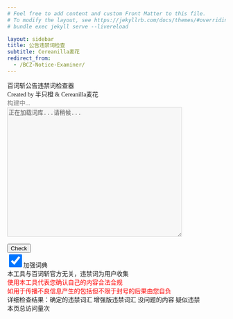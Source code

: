```yaml
---
# Feel free to add content and custom Front Matter to this file.
# To modify the layout, see https://jekyllrb.com/docs/themes/#overriding-theme-defaults
# bundle exec jekyll serve --livereload

layout: sidebar
title: 公告违禁词检查
subtitle: Cereanilla麦花
redirect_from:
  - /BCZ-Notice-Examiner/
---
```

<meta charset="UTF-8">
<style>
body {
  font-family: 'Apple Color Emoji', 'Segoe UI Emoji', 'Noto Color Emoji';
}
</style>
<body>
百词斩公告违禁词检查器<br>
Created by 半只橙 & Cereanilla麦花<br>
<div id="date" style="color:gray">构建中...</div>

<textarea id="notice-input" placeholder="Paste your BCZ notice here..." style="width: 80%; height: 300px;" disabled>正在加载词库...请稍候...</textarea><br>
<br>
<button id="search-btn" class="btn" onclick="check_notice()">Check</button>
<br>
<input checked type="checkbox" style="width: 30px; height: 30px;" id="enhanced-check">加强词典
<div id="matches"></div>
<div id="warn">本工具与百词斩官方无关，违禁词为用户收集<br><span style="color:red;" id="warn">使用本工具代表您确认自己的内容合法合规<br>如用于传播不良信息产生的包括但不限于封号的后果由您自负</span><br>
<div>详细检查结果：<span style="" title="根据用户提交违禁词验证得到，一般真实有效" onclick="alert(this.title)">确定的违禁词汇</span>
<span class="orange" title="收集坚果墙等等通用违禁词库，范围更广，但很可能有误报" onclick="alert(this.title)">增强版违禁词汇</span>
<span class="aquamarine" title="收集近两周通过的公告筛选得到，一般没问题" onclick="alert(this.title)">没问题的内容</span>
<span class="yellow" title="收集以前被清空过的公告，可能含有违禁词，但准确性不高" onclick="alert(this.title)">疑似违禁</span></div>
<div id="results"></div>
<!-- jszip3.7.1 -->
<script src="{{ site.baseurl }}/assets/js/jszip.min.js"></script>
<script src="{{ site.baseurl }}/assets/js/script.js"></script>
<!-- busuanzi寄咯@25.7.14 -->
<!-- <script async src="//busuanzi.ibruce.info/busuanzi/2.3/busuanzi.pure.mini.js"></script> -->
<span id="busuanzi_container_page_pv">本页总访问量<span id="busuanzi_value_page_pv"></span>次</span>
</body>
